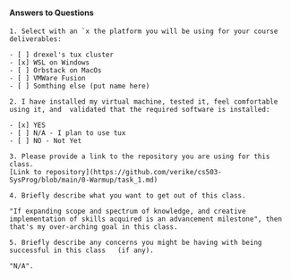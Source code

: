 #### Answers to Questions
    
    1. Select with an `x the platform you will be using for your course deliverables:

    - [ ] drexel's tux cluster
    - [x] WSL on Windows
    - [ ] Orbstack on MacOs
    - [ ] VMWare Fusion
    - [ ] Somthing else (put name here)

    2. I have installed my virtual machine, tested it, feel comfortable using it, and  validated that the required software is installed:

    - [x] YES
    - [ ] N/A - I plan to use tux
    - [ ] NO - Not Yet

    3. Please provide a link to the repository you are using for this class.
    [Link to repository](https://github.com/verike/cs503-SysProg/blob/main/0-Warmup/task_1.md)

    4. Briefly describe what you want to get out of this class.
    
    "If expanding scope and spectrum of knowledge, and creative implementation of skills acquired is an advancement milestone", then that's my over-arching goal in this class. 

    5. Briefly describe any concerns you might be having with being successful in this class   (if any).

    "N/A".